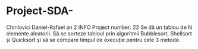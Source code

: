 # Project-SDA-
Chirilovici Daniel-Rafael an 2 INFO
Project number: 22
 Se dă un tablou de N elemente aleatorii. Să se sorteze tabloul prin algoritmii Bubblesort,
Shellsort și Quicksort și să se compare timpul de execuție pentru cele 3 metode.
